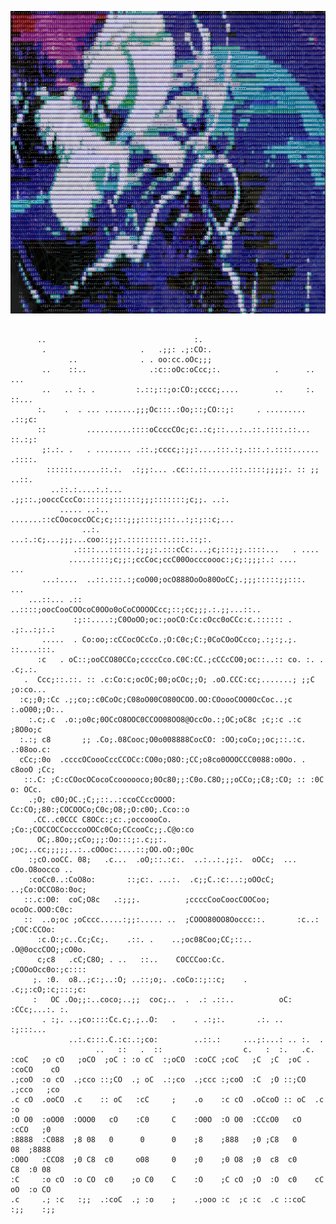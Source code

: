 ![alt demo](https://raw.githubusercontent.com/montymole/png-to-xterm256/master/demo.png)

<pre><code>
      ..                                 :.
       .                     .   .;;: .;:CO:.
             ..              . . oo:cc.oOc;;;
       ..    ::..              .:c::oOc:oCcc;:.            .      .. ...
       ..   .. :. .         :.::;::;o:CO:;cccc;....        ..     :.   ::...
      :.    .  . ... .......;;;Oc:::.:Oo;::;CO::;:     . .........     .::;c:
      ::         ..........::::oCcccCOc;c:.:c;::...:..::.::::.::...    ::.:;:
       ;:.:. .   . ........ .::.;cccc;:;;:....:::.:;.:::.:.::::......  .::::.
        ::::::......::.:.  .:;;:... .cc::.::.....:::.::::;;;;:. :: ;;   ..::.
         ..::.:....:.:...  .;;::.;ooccCccCo::::::;::::::;;;:::::::;c;;. ..:.
           ..... ..:..  .......::cCOococcOCc;c;:::;;;::::;:::..:;:;::c;...
                ..:.      ...:.:c;...;;;...coo::;;:.:::::::::.:::.::;:.
              .::::...:::::.:;;;:.:::cCc:...;c;:::;;.::::...   . ....
             .....::::;c;;:;ccCoc;ccC00Oocccoooc:;c;:;;;:.: ....    ...
       ...:....  ..::.:::.:;coO00;ocO888OoOo80OoCC;.;;;:::::;;:::.  ...
    ...::... .:: ..::::;oocCooCOOcoC0OOo0oCoCOOOOCcc;::;cc;;;.:.;;...::..
              :;::....:;C0OoOO;oc:;ooCO:Cc:cOcc0oCCc:c.:::::: . .;:..:;:.:
       .....  . Co:oo;:cCCocOCcCo.;O:C0c;C:;0CoCOoOCcco;.:;:;.;. ::....:::.
      :c   . oC::;ooCCO80CCo;ccccCco.C0C:CC.;cCCcCO0;oc::..:: co. :. . .c;.:.
   .  Ccc;::.::. :: .c:Co:c;ocOC;00;oCOc;;O; .oO.CCC:cc;.......; ;;C ;o:co...
  :c;;0;:Cc .;;co;:c0CoOc;C08oO00CO80OCOO.OO:COoooCOO0OcCoc..;c  :.oO00;;O:..
    :.c;.c  .o:;o0c;0OCcO8OOC0CCOO08OO8@OccOo.:;OC;oC8c ;c;:c .:c   ;8O0o;c
  :.:; c8       ;; .Co;.08Cooc;O0o008888CocCO: :OO;coCo;;oc;::.:c. .:08oo.c:
  cCc;:0o  .ccccOCoooCccCCOCc:CO0o;O8O:;CC;o8co0OOOCCC0088:o0Oo. . c8ooO ;Cc;
   ::.C: ;C:cCOocOCocoCcoooooco;0Oc80;;:C0o.C8O;;;oCCo;;C8;:CO; :: :0C o: OCc.
    .;O; c0O;OC.;C;;::..:ccoCCccOOOO: Cc:CO;;80:;COCOOCo;C0c;O8;;O:c0O;.Cco::o
     .CC..c0CCC C8OCc:;c:.;occoooCo. ;Co:;COCCOCCocccoOOCc0Co;CCcooCc;;.C@o:co
      OC;.8Oo;;cCo;;;:Oo:::;:.c;;:. ;oc;..cc;;;;;..:..cOOoc:....::;OO.oO:;0Oc
    :;cO.ooCC. 08;   .c...  .oO;::.:c:.  ..:..:.;;:.  oOCc;  ...  cOo.O8oocco ..
    :coCc0..:CoO8o:       ::;c:. ...:.  .c;;C.:c:..:;oOOcC;    ..;Co:OCCO8o:0oc;
   ::.c:O0:  coC;O8c   .:;;;.          ;ccccCooCoocCOOCoo;       ocoOc.OOO:C0c:
   ::  ..o;oc ;oCccc.....:;;:..... ..  ;COOO80OO8Ooccc::.       :c..: ;COC:CCOo:
      :c.O:;c..Cc;Cc;.    .::. .    ..;oc08Coo;CC;::..         .O@0occCOO;;cO0o.
      c;c8   .cC;C8O; . ..   ::..    COCCCoo:Cc.               ;COOoOcc0o:;c::::
     ;. :0.  o8..;c:;..:O; ..::;o;. .coCo::;::c;    .       .c;;:cO;:c;:::;c:
     :   OC .Oo;;:..coco;..;;  coc;..  .  .: .::..          oC:  :CCc;...:. :.
       . :;. ..;co::::Cc.c;.;..O:   .    . .:;:.       .:. ..      :;:::...
             ..:.c:::.C.:c:.:;co:        ..::.:     ...;:...: .. :.  .
                   ..   ::   .  ::                  c.   :  :.   .c.
:coC   ;o cO   ;oCO  ;oC : :o cC  :;oCO  :coCC ;coC   ;C  ;C  ;oC . :coCO    cO
.;coO  :o cO  .;cco ::;CO  .; oC  .:;co  .;ccc :;coO  :C  ;O ::;CO  .;cco   ;co
.c cO  .ooCO  .c    :: oC   :cC     ;    .o    :c cO  .oCcoO :: oC  .c     :o
:O O0  :oOO0  :OOO0   cO    :C0     C    :O0O  :O O0  :CCcO0   cO   :cCO   ;0
:8888  :C088  ;8 08   0      0      0    ;8    ;888   ;0 ;C8   0       08  ;8888
:O0O   :CCO8  ;0 C8  c0     o08     0    ;0    ;0 O8  ;0  c8  c0       C8  :0 08
:C     :o cO  :o CO  c0    ;o C0    C    :O    ;C cO  ;O  :O  c0    cC oO  :o CO
.c     .; :c   :;;  .:coC  .; :o    ;    .;ooo :c  ;c :c  .c ::coC   :;;    :;;
</code></pre>

